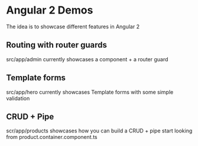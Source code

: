 # Angular 2 Demos

The idea is to showcase different features in Angular 2

## Routing with router guards
src/app/admin currently showcases a component + a router guard

## Template forms
src/app/hero currently showcases Template forms with some simple validation

## CRUD + Pipe
scr/app/products showcases how you can build a CRUD + pipe
start looking from product.container.component.ts



